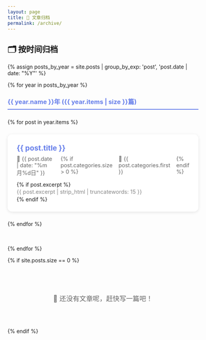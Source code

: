 ```yaml
---
layout: page
title: 📖 文章归档
permalink: /archive/
---
```


<div class="archive-container">
  <h2>🗂️ 按时间归档</h2>
  
  {% assign posts_by_year = site.posts | group_by_exp: 'post', 'post.date | date: "%Y"' %}
  
  {% for year in posts_by_year %}
    <div class="year-section">
      <h3 class="year-title">{{ year.name }}年 ({{ year.items | size }}篇)</h3>
      <div class="posts-grid">
        {% for post in year.items %}
          <div class="archive-post">
            <a href="{{ post.url | relative_url }}" class="archive-link">
              <h4>{{ post.title }}</h4>
              <div class="archive-meta">
                <span class="date">📅 {{ post.date | date: "%m月%d日" }}</span>
                {% if post.categories.size > 0 %}
                  <span class="category">📂 {{ post.categories.first }}</span>
                {% endif %}
              </div>
              {% if post.excerpt %}
                <p class="archive-excerpt">{{ post.excerpt | strip_html | truncatewords: 15 }}</p>
              {% endif %}
            </a>
          </div>
        {% endfor %}
      </div>
    </div>
  {% endfor %}
  
  {% if site.posts.size == 0 %}
    <div class="empty-state">
      <p>🤔 还没有文章呢，赶快写一篇吧！</p>
    </div>
  {% endif %}
</div>

<style>
.archive-container {
  max-width: 800px;
  margin: 0 auto;
}

.year-section {
  margin-bottom: 3rem;
}

.year-title {
  color: var(--primary-color, #667eea);
  border-bottom: 2px solid var(--primary-color, #667eea);
  padding-bottom: 0.5rem;
  margin-bottom: 1.5rem;
}

.posts-grid {
  display: grid;
  gap: 1.5rem;
}

.archive-post {
  background: white;
  border-radius: 12px;
  box-shadow: 0 2px 8px rgba(0, 0, 0, 0.1);
  transition: all 0.3s ease;
  overflow: hidden;
}

.archive-post:hover {
  transform: translateY(-3px);
  box-shadow: 0 4px 20px rgba(0, 0, 0, 0.15);
}

.archive-link {
  display: block;
  padding: 1.5rem;
  text-decoration: none;
  color: inherit;
}

.archive-link h4 {
  margin: 0 0 0.5rem 0;
  color: var(--primary-color, #667eea);
  font-size: 1.2rem;
}

.archive-meta {
  display: flex;
  gap: 1rem;
  margin-bottom: 0.8rem;
  font-size: 0.9rem;
  color: #666;
}

.archive-excerpt {
  color: #888;
  font-size: 0.9rem;
  line-height: 1.5;
  margin: 0;
}

.empty-state {
  text-align: center;
  padding: 3rem;
  color: #666;
  font-size: 1.1rem;
}

@media (max-width: 768px) {
  .archive-meta {
    flex-direction: column;
    gap: 0.3rem;
  }
  
  .archive-link {
    padding: 1rem;
  }
}
</style>
